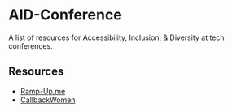 # AID-Conference
A list of resources for Accessibility, Inclusion, &amp; Diversity at tech conferences.

## Resources

+ [Ramp-Up.me](http://ramp-up.me/en/)
+ [CallbackWomen](http://www.callbackwomen.com)
